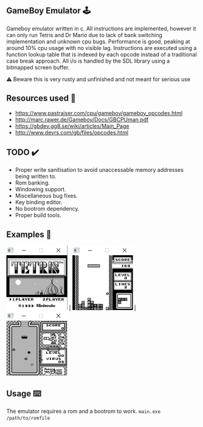 ## GameBoy Emulator 🕹️
Gameboy emulator written in c. All instructions are implemented, however it can only run Tetris and Dr Mario due to lack of bank switching implementation and unknown cpu bugs. Performance is good, peaking at around 10% cpu usage with no visible lag. Instructions are executed using a function lookup table that is indexed by each opcode instead of a traditional case break approach. All i/o is handled by the SDL library using a bitmapped screen buffer.

 ⚠️  Beware this is very rusty and unfinished and not meant for serious use 

## Resources used 📝
- https://www.pastraiser.com/cpu/gameboy/gameboy_opcodes.html <br/> 
- http://marc.rawer.de/Gameboy/Docs/GBCPUman.pdf <br/>
- https://gbdev.gg8.se/wiki/articles/Main_Page <br/>
- http://www.devrs.com/gb/files/opcodes.html <br/>

## TODO ✔️
- Proper write sanitisation to avoid unaccessable memory addresses being written to.
- Rom banking.
- Windowing support.
- Miscellaneous bug fixes.
- Key binding editor.
- No bootrom dependency.
- Proper build tools.

## Examples 👀
![](Images/1.png)  |  ![](Images/2.png) | ![](Images/3.png)

## Usage ⌨️
The emulator requires a rom and a bootrom to work.
```main.exe /path/to/romfile```




